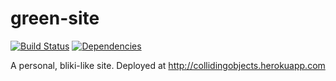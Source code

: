 # green-site
[![Build Status](https://travis-ci.org/imaman/green-site.png?branch=master)](https://travis-ci.org/imaman/green-site)
[![Dependencies](https://david-dm.org/imaman/green-site.png)](http://david-dm.org/imaman/green-site)


A personal, bliki-like site. Deployed at http://collidingobjects.herokuapp.com
